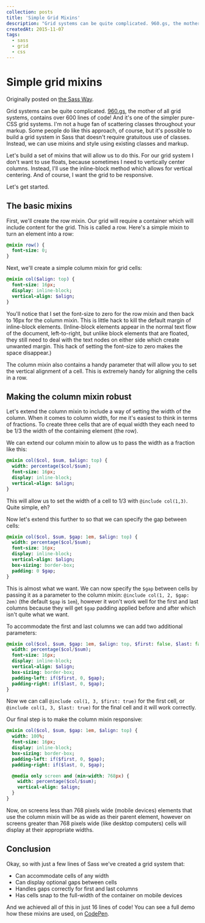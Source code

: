 ```yaml
---
collection: posts
title: 'Simple Grid Mixins'
description: "Grid systems can be quite complicated. 960.gs, the mother of all grid systems, contains over 600 lines of code! And it's one of the simpler pure-CSS grid systems..."
createdAt: 2015-11-07
tags:
  - sass
  - grid
  - css
---
```


# Simple grid mixins

Originally posted on [the Sass Way](http://thesassway.com/).

Grid systems can be quite complicated. [960.gs](http://960.gs/), the mother of all grid systems, contains over 600 lines of code! And it's one of the simpler pure-CSS grid systems. I'm not a huge fan of scattering classes throughout your markup. Some people do like this approach, of course, but it's possible to build a grid system in Sass that doesn't require gratuitous use of classes. Instead, we can use mixins and style using existing classes and markup.

Let's build a set of mixins that will allow us to do this. For our grid system I don't want to use floats, because sometimes I need to vertically center columns. Instead, I'll use the inline-block method which allows for vertical centering. And of course, I want the grid to be responsive.

Let's get started.

## The basic mixins

First, we'll create the row mixin. Our grid will require a container which will include content for the grid. This is called a row. Here's a simple mixin to turn an element into a row:

```sass
@mixin row() {
  font-size: 0;
}
```

Next, we'll create a simple column mixin for grid cells:

```sass
@mixin col($align: top) {
  font-size: 16px;
  display: inline-block;
  vertical-align: $align;
}
```

You'll notice that I set the font-size to zero for the row mixin and then back to 16px for the column mixin. This is little hack to kill the default margin of inline-block elements. (Inline-block elements appear in the normal text flow of the document, left-to-right, but unlike block elements that are floated, they still need to deal with the text nodes on either side which create unwanted margin. This hack of setting the font-size to zero makes the space disappear.)

The column mixin also contains a handy parameter that will allow you to set the vertical alignment of a cell. This is extremely handy for aligning the cells in a row.

## Making the column mixin robust

Let's extend the column mixin to include a way of setting the width of the column. When it comes to column width, for me it's easiest to think in terms of fractions. To create three cells that are of equal width they each need to be 1/3 the width of the containing element (the row).

We can extend our column mixin to allow us to pass the width as a fraction like this:

```sass
@mixin col($col, $sum, $align: top) {
  width: percentage($col/$sum);
  font-size: 16px;
  display: inline-block;
  vertical-align: $align;
}
```

This will allow us to set the width of a cell to 1/3 with `@include col(1,3)`. Quite simple, eh?

Now let's extend this further to so that we can specify the gap between cells:

```sass
@mixin col($col, $sum, $gap: 1em, $align: top) {
  width: percentage($col/$sum);
  font-size: 16px;
  display: inline-block;
  vertical-align: $align;
  box-sizing: border-box;
  padding: 0 $gap;
}
```

This is almost what we want. We can now specify the `$gap` between cells by passing it as a parameter to the column mixin: `@include col(1, 2, $gap: 2em)` (the default `$gap` is `1em`), however it won't work well for the first and last columns because they will get `$gap` padding applied before and after which isn't quite what we want.

To accommodate the first and last columns we can add two additional parameters:

```sass
@mixin col($col, $sum, $gap: 1em, $align: top, $first: false, $last: false) {
  width: percentage($col/$sum);
  font-size: 16px;
  display: inline-block;
  vertical-align: $align;
  box-sizing: border-box;
  padding-left: if($first, 0, $gap);
  padding-right: if($last, 0, $gap);
}
```

Now we can call `@include col(1, 3, $first: true)` for the first cell, or `@include col(1, 3, $last: true)` for the final cell and it will work correctly.

Our final step is to make the column mixin responsive:

```sass
@mixin col($col, $sum, $gap: 1em, $align: top) {
  width: 100%;
  font-size: 16px;
  display: inline-block;
  box-sizing: border-box;
  padding-left: if($first, 0, $gap);
  padding-right: if($last, 0, $gap);

  @media only screen and (min-width: 768px) {
    width: percentage($col/$sum);
    vertical-align: $align;
  }
}
```

Now, on screens less than 768 pixels wide (mobile devices) elements that use the column mixin will be as wide as their parent element, however on screens greater than 768 pixels wide (like desktop computers) cells will display at their appropriate widths.

## Conclusion

Okay, so with just a few lines of Sass we've created a grid system that:

- Can accommodate cells of any width
- Can display optional gaps between cells
- Handles gaps correctly for first and last columns
- Has cells snap to the full-width of the container on mobile devices

And we achieved all of this in just 16 lines of code! You can see a full demo how these mixins are used, on [CodePen](http://codepen.io/goschevski/full/Awuyz).
